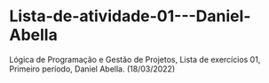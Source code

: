 # Lista-de-atividade-01---Daniel-Abella
Lógica de Programação e Gestão de Projetos, Lista de exercícios 01, Primeiro período, Daniel Abella. (18/03/2022)
